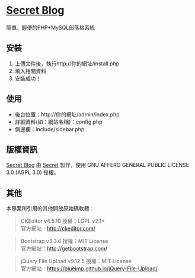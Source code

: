 ﻿[Secret Blog](http://blog.gdsecret.net/)
=====
簡單、輕便的PHP+MySQL部落格系統



安裝
-----
1. 上傳文件後，執行http://你的網址/install.php
2. 填入相關資料
3. 安裝成功！



使用
-----
* 後台位置：http://你的網址/admin/index.php
* 詳細資料(如：網站名稱)：config.php
* 側邊欄：include/sidebar.php



版權資訊
-----
[Secret Blog](http://blog.gdsecret.net/) 由 [Secret](http://gdsecret.com/) 製作，使用 GNU AFFERO GENERAL PUBLIC LICENSE 3.0 (AGPL 3.0) 授權。



其他
-----
本專案所引用的其他開放原始碼軟體：

>CKEditor v4.5.10
授權：LGPL v2.1+  
官方網站：http://ckeditor.com/


>Bootstrap v3.3.6
授權：MIT License  
官方網站：http://getbootstrap.com/


>jQuery File Upload v9.12.5
授權：MIT License  
官方網站：https://blueimp.github.io/jQuery-File-Upload/
